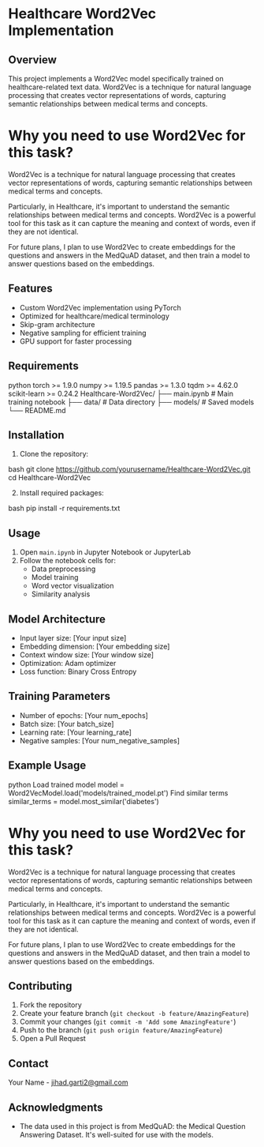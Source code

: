 # Healthcare Word2Vec Implementation

## Overview
This project implements a Word2Vec model specifically trained on healthcare-related text data. Word2Vec is a technique for natural language processing that creates vector representations of words, capturing semantic relationships between medical terms and concepts.

# Why you need to use Word2Vec for this task?

Word2Vec is a technique for natural language processing that creates vector representations of words, capturing semantic relationships between medical terms and concepts.

Particularly, in Healthcare, it's important to understand the semantic relationships between medical terms and concepts. Word2Vec is a powerful tool for this task as it can capture the meaning and context of words, even if they are not identical.

For future plans, I plan to use Word2Vec to create embeddings for the questions and answers in the MedQuAD dataset, and then train a model to answer questions based on the embeddings.

## Features
- Custom Word2Vec implementation using PyTorch
- Optimized for healthcare/medical terminology
- Skip-gram architecture
- Negative sampling for efficient training
- GPU support for faster processing

## Requirements
python
torch >= 1.9.0
numpy >= 1.19.5
pandas >= 1.3.0
tqdm >= 4.62.0
scikit-learn >= 0.24.2
Healthcare-Word2Vec/
├── main.ipynb # Main training notebook
├── data/ # Data directory
├── models/ # Saved models
└── README.md

## Installation
1. Clone the repository:

bash
git clone https://github.com/yourusername/Healthcare-Word2Vec.git
cd Healthcare-Word2Vec


2. Install required packages:

bash
pip install -r requirements.txt


## Usage
1. Open `main.ipynb` in Jupyter Notebook or JupyterLab
2. Follow the notebook cells for:
   - Data preprocessing
   - Model training
   - Word vector visualization
   - Similarity analysis

## Model Architecture
- Input layer size: [Your input size]
- Embedding dimension: [Your embedding size]
- Context window size: [Your window size]
- Optimization: Adam optimizer
- Loss function: Binary Cross Entropy

## Training Parameters
- Number of epochs: [Your num_epochs]
- Batch size: [Your batch_size]
- Learning rate: [Your learning_rate]
- Negative samples: [Your num_negative_samples]

## Example Usage

python
Load trained model
model = Word2VecModel.load('models/trained_model.pt')
Find similar terms
similar_terms = model.most_similar('diabetes')

# Why you need to use Word2Vec for this task?

Word2Vec is a technique for natural language processing that creates vector representations of words, capturing semantic relationships between medical terms and concepts.

Particularly, in Healthcare, it's important to understand the semantic relationships between medical terms and concepts. Word2Vec is a powerful tool for this task as it can capture the meaning and context of words, even if they are not identical.

For future plans, I plan to use Word2Vec to create embeddings for the questions and answers in the MedQuAD dataset, and then train a model to answer questions based on the embeddings.

## Contributing
1. Fork the repository
2. Create your feature branch (`git checkout -b feature/AmazingFeature`)
3. Commit your changes (`git commit -m 'Add some AmazingFeature'`)
4. Push to the branch (`git push origin feature/AmazingFeature`)
5. Open a Pull Request


## Contact
Your Name - jihad.garti2@gmail.com

## Acknowledgments
- The data used in this project is from MedQuAD: the Medical Question Answering Dataset. It's well-suited for use with the models.